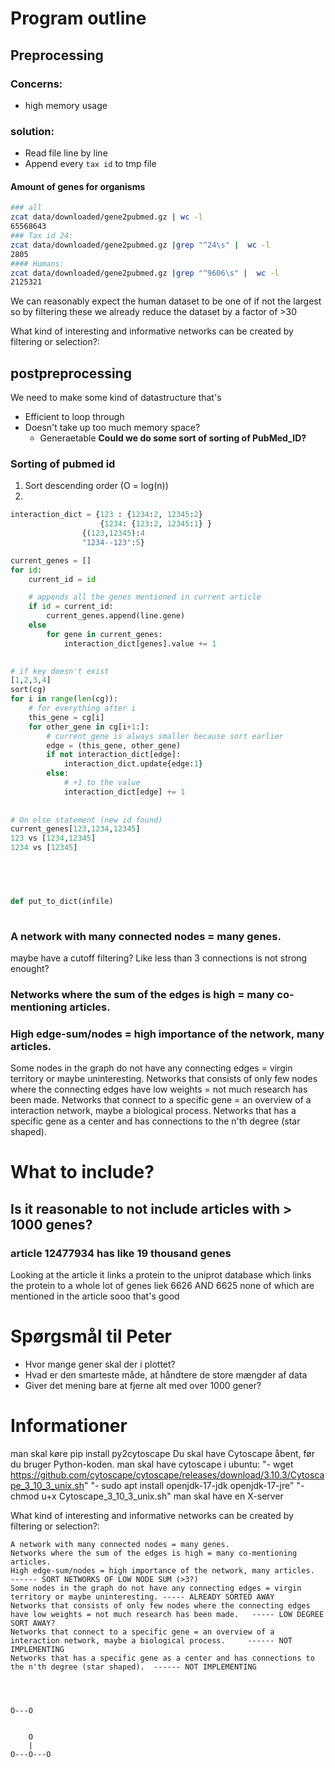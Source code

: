 
# Program outline

## Preprocessing
### Concerns:
- high memory usage
### solution:
- Read file line by line
- Append every `tax id` to tmp file
#### Amount of genes for organisms
```sh
### all
zcat data/downloaded/gene2pubmed.gz | wc -l  
65568643
### Tax id 24:
zcat data/downloaded/gene2pubmed.gz |grep "^24\s" |  wc -l 
2805
#### Humans:
zcat data/downloaded/gene2pubmed.gz |grep "^9606\s" |  wc -l
2125321
```

We can reasonably expect the human dataset to be one of if not the largest so by filtering these we already reduce the dataset by a factor of >30




What kind of interesting and informative networks can be created by filtering or selection?:

## postpreprocessing
We need to make some kind of datastructure that's
- Efficient to loop through
- Doesn't take up too much memory space?
	- Generaetable 
**Could we do some sort of sorting of PubMed_ID?**
### Sorting of pubmed id
1. Sort descending order (O = log(n))
2. 
```python
interaction_dict = {123 : {1234:2, 12345:2}
					{1234: {123:2, 12345:1}	}
				{(123,12345):4
				"1234--123":5}

current_genes = []
for id:
	current_id = id

	# appends all the genes mentioned in current article
	if id = current_id:
		current_genes.append(line.gene)
	else
		for gene in current_genes:
			interaction_dict[genes].value += 1
			

# if key doesn't exist
[1,2,3,4]
sort(cg)
for i in range(len(cg)):
	# for everything after i
	this_gene = cg[i]
	for other_gene in cg[i+1:]:
		# current_gene is always smaller because sort earlier
		edge = (this_gene, other_gene)
		if not interaction_dict[edge]:
			interaction_dict.update{edge:1}
		else:
			# +1 to the value
			interaction_dict[edge] += 1
		
	
# On else statement (new id found)
current_genes[123,1234,12345]
123 vs [1234,12345]
1234 vs [12345]


	


def put_to_dict(infile)
	
```

### A network with many connected nodes = many genes.
maybe have a cutoff filtering? Like less than 3 connections is not strong enought?

### Networks where the sum of the edges is high = many co-mentioning articles.

### High edge-sum/nodes = high importance of the network, many articles.
Some nodes in the graph do not have any connecting edges = virgin territory or maybe uninteresting.
Networks that consists of only few nodes where the connecting edges have low weights = not much research has been made.
Networks that connect to a specific gene = an overview of a interaction network, maybe a biological process.
Networks that has a specific gene as a center and has connections to the n'th degree (star shaped).

# What to include?
## Is it reasonable to not include articles with > 1000 genes?

### article 12477934 has like 19 thousand genes
Looking at the article it links a protein to the uniprot database which links the protein to a whole lot of genes liek 6626 AND 6625 none of which are mentioned in the article sooo that's good




# Spørgsmål til Peter
- Hvor mange gener skal der i plottet?
- Hvad er den smarteste måde, at håndtere de store mængder af data
- Giver det mening bare at fjerne alt med over 1000 gener?

# Informationer
man skal køre pip install py2cytoscape
Du skal have Cytoscape åbent, før du bruger Python-koden.
man skal have cytoscape i ubuntu: 
"- wget https://github.com/cytoscape/cytoscape/releases/download/3.10.3/Cytoscape_3_10_3_unix.sh"
"- sudo apt install openjdk-17-jdk openjdk-17-jre"
"- chmod u+x Cytoscape_3_10_3_unix.sh"
man skal have en X-server



What kind of interesting and informative networks can be created by filtering or selection?:

    A network with many connected nodes = many genes.
    Networks where the sum of the edges is high = many co-mentioning articles.
    High edge-sum/nodes = high importance of the network, many articles.    ------ SORT NETWORKS OF LOW NODE SUM (>3?)
    Some nodes in the graph do not have any connecting edges = virgin territory or maybe uninteresting. ----- ALREADY SORTED AWAY
    Networks that consists of only few nodes where the connecting edges have low weights = not much research has been made.   ----- LOW DEGREE SORT AWAY?
    Networks that connect to a specific gene = an overview of a interaction network, maybe a biological process.     ------ NOT IMPLEMENTING
    Networks that has a specific gene as a center and has connections to the n'th degree (star shaped).  ------ NOT IMPLEMENTING




	O---O


	    O
		|
	O---O---O